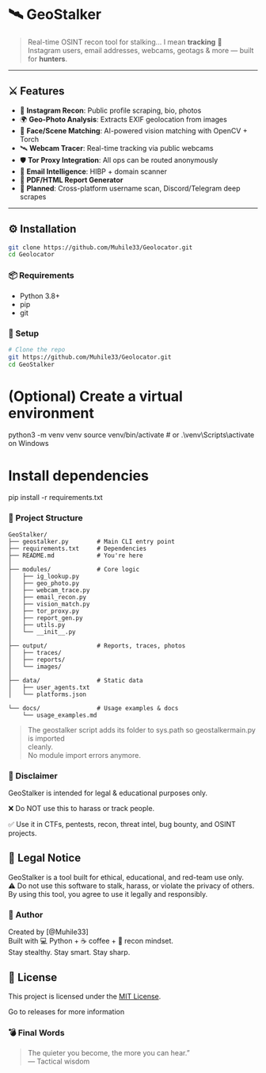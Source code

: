 # 🛰️ GeoStalker

> Real-time OSINT recon tool for stalking... I mean **tracking** 👀  
> Instagram users, email addresses, webcams, geotags & more — built for **hunters**.

---

## ⚔️ Features

- 📸 **Instagram Recon**: Public profile scraping, bio, photos
- 🌍 **Geo-Photo Analysis**: Extracts EXIF geolocation from images
- 🧠 **Face/Scene Matching**: AI-powered vision matching with OpenCV + Torch
- 🛰️ **Webcam Tracer**: Real-time tracking via public webcams
- 🛡️ **Tor Proxy Integration**: All ops can be routed anonymously
- 📧 **Email Intelligence**: HIBP + domain scanner
- 📄 **PDF/HTML Report Generator**
- 🧪 **Planned**: Cross-platform username scan, Discord/Telegram deep scrapes

---

## ⚙️ Installation
```bash
git clone https://github.com/Muhile33/Geolocator.git
cd Geolocator
```
### 📦 Requirements

- Python 3.8+
- pip
- git

### 🔧 Setup

```bash
# Clone the repo
git https://github.com/Muhile33/Geolocator.git
cd GeoStalker
```
# (Optional) Create a virtual environment
python3 -m venv venv
source venv/bin/activate  # or .\venv\Scripts\activate on Windows

# Install dependencies
pip install -r requirements.txt


### 📁 Project Structure
```pgsql
GeoStalker/
├── geostalker.py        # Main CLI entry point
├── requirements.txt     # Dependencies
├── README.md            # You're here
│
├── modules/             # Core logic
│   ├── ig_lookup.py
│   ├── geo_photo.py
│   ├── webcam_trace.py
│   ├── email_recon.py
│   ├── vision_match.py
│   ├── tor_proxy.py
│   ├── report_gen.py
│   ├── utils.py
│   └── __init__.py
│
├── output/              # Reports, traces, photos
│   ├── traces/
│   ├── reports/
│   └── images/
│
├── data/                # Static data
│   ├── user_agents.txt
│   └── platforms.json

└── docs/                # Usage examples & docs
    └── usage_examples.md
```
> The geostalker script adds its folder to sys.path so geostalkermain.py is imported <br>
> cleanly. <br>
> No module import errors anymore.

### 📛 Disclaimer
GeoStalker is intended for legal & educational purposes only.

❌ Do NOT use this to harass or track people.

✅ Use it in CTFs, pentests, recon, threat intel, bug bounty, and OSINT projects.


## 🧠 Legal Notice
GeoStalker is a tool built for ethical, educational, and red-team use only. <br>
⚠️ Do not use this software to stalk, harass, or violate the privacy of others. <br>
By using this tool, you agree to use it legally and responsibly.

### 🧠 Author
Created by [@Muhile33] <br>
Built with 💻 Python + ☕ coffee + 📡 recon mindset. <br>
Stay stealthy. Stay smart. Stay sharp.

## 📝 License

This project is licensed under the [MIT License](CreateLICENSE).

Go to releases for more information


### 💣 Final Words
> The quieter you become, the more you can hear.” <br>
> ― Tactical wisdom
